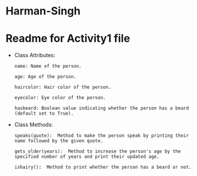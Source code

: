 # Harman-Singh

# Readme for Activity1 file 

* Class Attributes:

      name: Name of the person.
      
      age: Age of the person.
      
      haircolor: Hair color of the person.
      
      eyecolor: Eye color of the person.
      
      hasbeard: Boolean value indicating whether the person has a beard (default set to True).

* Class Methods:

      speaks(quote):  Method to make the person speak by printing their name followed by the given quote.
      
      gets_older(years):  Method to increase the person's age by the specified number of years and print their updated age.
      
      ishairy():  Method to print whether the person has a beard or not.
